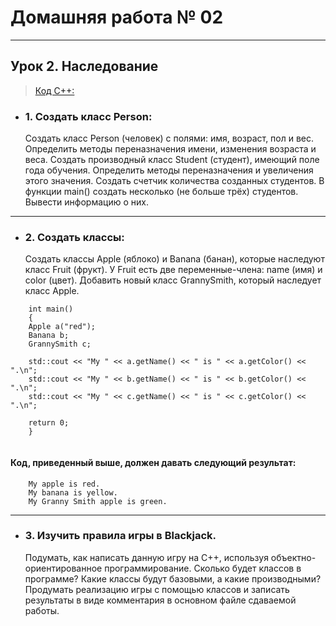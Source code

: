 # Домашняя работа № 02
-------------------------------
## Урок 2. Наследование

> [Код С++:](lesson_02.cpp)

- ### 1. Создать класс Person:

    Создать класс Person (человек) с полями: имя, возраст, пол и вес. Определить методы переназначения имени, изменения возраста и веса. Создать производный класс Student (студент), имеющий поле года обучения. Определить методы переназначения и увеличения этого значения. Создать счетчик количества созданных студентов. В функции main() создать несколько (не больше трёх) студентов. Вывести информацию о них.
-------------------------------
- ### 2. Создать классы:

    Создать классы Apple (яблоко) и Banana (банан), которые наследуют класс Fruit (фрукт). У Fruit есть две переменные-члена: name (имя) и color (цвет). Добавить новый класс GrannySmith, который наследует класс Apple.
    
```
    int main()
    {
    Apple a("red");
    Banana b;
    GrannySmith c;

    std::cout << "My " << a.getName() << " is " << a.getColor() << ".\n";
    std::cout << "My " << b.getName() << " is " << b.getColor() << ".\n";
    std::cout << "My " << c.getName() << " is " << c.getColor() << ".\n";

    return 0;
    }
    
```
    
#### Код, приведенный выше, должен давать следующий результат:
```
    My apple is red.
    My banana is yellow.
    My Granny Smith apple is green.
```
-------------------------------
- ### 3. Изучить правила игры в Blackjack.

    Подумать, как написать данную игру на С++, используя объектно-ориентированное программирование. Сколько будет классов в программе? Какие классы будут базовыми, а какие производными? Продумать реализацию игры с помощью классов и записать результаты в виде комментария в основном файле сдаваемой работы.
